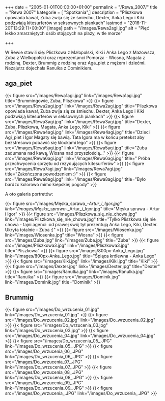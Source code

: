 +++
date = "2005-01-01T00:00:00+01:00"
permalink = "/Rewa_2007/"
title = "Rewa 2007"
kategorie = [ "Spotkania",]
description = "Pliszkowa opowiada kawał, Zuba zwija się ze śmiechu, Dexter, Anka Lego i Kiki podzwiają kitesurferów w seksownych piankach"
lastmod = "2016-11-20T13:29:11+00:00"
[image]
path = "/images/Rewa2agi.jpg"
alt = "Pięć lekko zmarzniętych osób stojących na plaży, w tle morze"

+++

W Rewie stawili się: Pliszkowa z Małopolski, Kiki i Anka Lego z Mazowsza, Zuba z
Wielkopolski oraz reprezentanci Pomorza - Wiosna, Magata z rodziną, Dexter,
Brummig z rodziną oraz Aga_piet z mężem i dziećmi. Nazajutrz dojechała Ranulka z
Dominikiem.

## aga\_piet

{{< figure src="/images/Rewa1agi.jpg" link="/images/Rewa1agi.jpg" title="Brummingowie, Zuba, Pliszkowa" >}}
{{< figure src="/images/Rewa2agi.jpg" link="/images/Rewa2agi.jpg" title="Pliszkowa opowiada kawał, Zuba zwija się ze śmiechu, Dexter, Anka Lego i Kiki podzwiają kitesurferów w seksownych piankach" >}}
{{< figure src="/images/Rewa3agi.jpg" link="/images/Rewa3agi.jpg" title="Dexter, Zuba, Pliszkowa, Magata, Anka Lego, Kiki" >}}
{{< figure src="/images/Rewa4agi.jpg" link="/images/Rewa4agi.jpg" title="Dzieci Agi_piet i Igor Magaty się bawią. Tata Igora ma w końcu pretekst aby bezstresowo pobawić się klockami lego" >}}
{{< figure src="/images/Rewa5agi.jpg" link="/images/Rewa5agi.jpg" title="Zuba zadumana nad kawą, Wiosna nad przyszłością..." >}}
{{< figure src="/images/Rewa6agi.jpg" link="/images/Rewa6agi.jpg" title=" Próba przechwycenia sprzętu od rezydujących kitesurferów" >}}
{{< figure src="/images/Rewa7agi.jpg" link="/images/Rewa7agi.jpg" title="Zakończona powodzeniem :)" >}}
{{< figure src="/images/Rewa8agi.jpg" link="/images/Rewa8agi.jpg" title="Było bardzo kolorowo mimo kiepskiej pogody" >}}

A oto galeria portretów:

{{< figure src="/images/Męska_sprawa_-_Artur_i_Igor.jpg" link="/images/Męska_sprawa_-_Artur_i_Igor.jpg" title="Męska sprawa - Artur i Igor" >}}
{{< figure src="/images/Pliszkowa_się_nie_chowa.jpg" link="/images/Pliszkowa_się_nie_chowa.jpg" title="Tylko Pliszkowa się nie chowa - tajni agenci: od prawej swój tył prezentują Anka Lego, Kiki, Dexter. Ukryta totalnie - Zuba :)" >}}
{{< figure src="/images/Wiosenka.jpg" link="/images/Wiosenka.jpg" title="Wiosna" >}}
{{< figure src="/images/Zuba.jpg" link="/images/Zuba.jpg" title="Zuba" >}}
{{< figure src="/images/Pliszkowa3.jpg" link="/images/Pliszkowa3.jpg" title="Pliszkowa" >}}
{{< figure src="/images/800px-Anka_Lego.jpg" link="/images/800px-Anka_Lego.jpg" title="Śpiąca królewna - Anka Lego" >}}
{{< figure src="/images/Kiki.jpg" link="/images/Kiki.jpg" title="Kiki" >}}
{{< figure src="/images/Dexter.jpg" link="/images/Dexter.jpg" title="Dexter" >}}
{{< figure src="/images/Ranulka.jpg" link="/images/Ranulka.jpg" title="Ranulka" >}}
{{< figure src="/images/Dominik.jpg" link="/images/Dominik.jpg" title="Dominik" >}}

## Brummig

{{< figure src="/images/Do_wrzucenia_01.jpg"  link="/images/Do_wrzucenia_01.jpg" >}}
{{< figure src="/images/Do_wrzucenia_02.jpg"  link="/images/Do_wrzucenia_02.jpg" >}}
{{< figure src="/images/Do_wrzucenia_03.jpg"  link="/images/Do_wrzucenia_03.jpg" >}}
{{< figure src="/images/Do_wrzucenia_04.jpg"  link="/images/Do_wrzucenia_04.jpg" >}}
{{< figure src="/images/Do_wrzucenia_05_.JPG" link="/images/Do_wrzucenia_05_.JPG" >}}
{{< figure src="/images/Do_wrzucenia_06_.JPG" link="/images/Do_wrzucenia_06_.JPG" >}}
{{< figure src="/images/Do_wrzucenia_07_.JPG" link="/images/Do_wrzucenia_07_.JPG" >}}
{{< figure src="/images/Do_wrzucenia_08_.JPG" link="/images/Do_wrzucenia_08_.JPG" >}}
{{< figure src="/images/Do_wrzucenia_09_.JPG" link="/images/Do_wrzucenia_09_.JPG" >}}
{{< figure src="/images/Do_wrzucenia_.JPG" link="/images/Do_wrzucenia_.JPG" >}}
